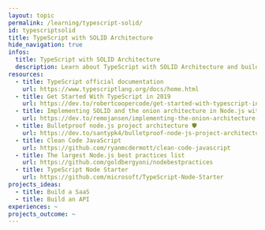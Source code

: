 ```yaml
---
layout: topic
permalink: /learning/typescript-solid/
id: typescriptsolid
title: TypeScript with SOLID Architecture
hide_navigation: true
infos:
  title: TypeScript with SOLID Architecture
  description: Learn about TypeScript with SOLID Architecture and build a website
resources:
  - title: TypeScript official documentation
    url: https://www.typescriptlang.org/docs/home.html
  - title: Get Started With TypeScript in 2019
    url: https://dev.to/robertcoopercode/get-started-with-typescript-in-2019-6hd
  - title: Implementing SOLID and the onion architecture in Node.js with TypeScript and InversifyJS
    url: https://dev.to/remojansen/implementing-the-onion-architecture-in-nodejs-with-typescript-and-inversifyjs-10ad
  - title: Bulletproof node.js project architecture 🛡️
    url: https://dev.to/santypk4/bulletproof-node-js-project-architecture-4epf
  - title: Clean Code JavaScript
    url: https://github.com/ryanmcdermott/clean-code-javascript
  - title: The largest Node.js best practices list
    url: https://github.com/goldbergyoni/nodebestpractices
  - title: TypeScript Node Starter
    url: https://github.com/microsoft/TypeScript-Node-Starter
projects_ideas:
  - title: Build a SaaS
  - title: Build an API
experiences: ~
projects_outcome: ~
---
```

